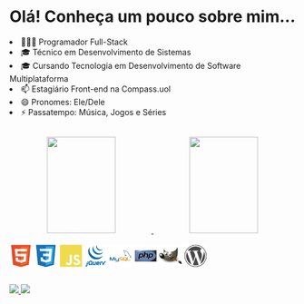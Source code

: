 # Olá! Conheça um pouco sobre mim...

<div>
  <li>👩🏻‍💻 Programador Full-Stack</li>
  <li>🎓 Técnico em Desenvolvimento de Sistemas</li>
  <li>🎓 Cursando Tecnologia em Desenvolvimento de Software Multiplataforma</li>
  <li>📫 Estagiário Front-end na Compass.uol</li>
  <li>😄 Pronomes: Ele/Dele</li>
  <li>⚡ Passatempo: Música, Jogos e Séries</li>
</div>

##

<div align="center">
  <a href="https://github.com/davitorress">
    <img height="170em" width="49%" src="https://github-readme-stats.vercel.app/api?username=davitorress&show_icons=true&theme=dark&include_all_commits=true&count_private=true"/>
    <img height="170em" width="49%" src="https://github-readme-stats.vercel.app/api/top-langs/?username=davitorress&layout=compact&langs_count=7&theme=dark"/>
  </a>
</div>

<div style="display: inline_block"><br>
  <img align="center" alt="Davi-HTML" width="40" src="https://raw.githubusercontent.com/devicons/devicon/master/icons/html5/html5-original.svg">
  <img align="center" alt="Davi-CSS" width="40" src="https://raw.githubusercontent.com/devicons/devicon/master/icons/css3/css3-original.svg">
  <img align="center" alt="Davi-JS" width="40" src="https://raw.githubusercontent.com/devicons/devicon/master/icons/javascript/javascript-plain.svg">
  <img align="center" alt="Davi-JQuery" width="40" src="https://raw.githubusercontent.com/devicons/devicon/master/icons/jquery/jquery-plain-wordmark.svg">
  <img align="center" alt="Davi-MYSQL" width="40" src="https://raw.githubusercontent.com/devicons/devicon/master/icons/mysql/mysql-original-wordmark.svg">
  <img align="center" alt="Davi-PHP" width="40" src="https://raw.githubusercontent.com/devicons/devicon/master/icons/php/php-original.svg">

  <img align="center" alt="Davi-GIMP" width="40" src="https://raw.githubusercontent.com/devicons/devicon/master/icons/gimp/gimp-original.svg">
  <img align="center" alt="Davi-WORDPRESS" width="40" src="https://raw.githubusercontent.com/devicons/devicon/master/icons/wordpress/wordpress-plain.svg">
</div>

##

<div>
  <a href="https://instagram.com/davitorress" target="_blank">
    <img src="https://img.shields.io/badge/Instagram-E4405F?style=for-the-badge&logo=instagram&logoColor=white" />
  </a>
  <a href="https://www.linkedin.com/in/davitorress/" target="_blank">
    <img src="https://img.shields.io/badge/LinkedIn-0077B5?style=for-the-badge&logo=linkedin&logoColor=white" />
  </a>
</div>
